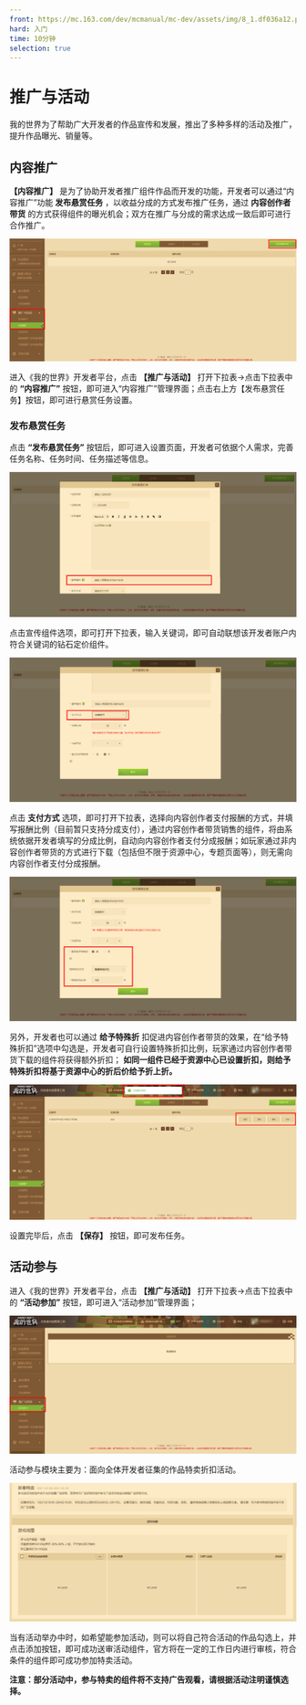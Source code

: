 ```yaml
---
front: https://mc.163.com/dev/mcmanual/mc-dev/assets/img/8_1.df036a12.png
hard: 入门
time: 10分钟
selection: true
---
```


# 推广与活动

我的世界为了帮助广大开发者的作品宣传和发展，推出了多种多样的活动及推广，提升作品曝光、销量等。

## 内容推广

 **【内容推广】** 是为了协助开发者推广组件作品而开发的功能，开发者可以通过“内容推广”功能 **发布悬赏任务** ，以收益分成的方式发布推广任务，通过 **内容创作者带货** 的方式获得组件的曝光机会；双方在推广与分成的需求达成一致后即可进行合作推广。

![64](./images/8_1.png)

进入《我的世界》开发者平台，点击 **【推广与活动】** 打开下拉表→点击下拉表中的 **“内容推广”** 按钮，即可进入“内容推广”管理界面；点击右上方【发布悬赏任务】按钮，即可进行悬赏任务设置。

### 发布悬赏任务

点击 **“发布悬赏任务”** 按钮后，即可进入设置页面，开发者可依据个人需求，完善任务名称、任务时间、任务描述等信息。

![65](./images/8_2.png)

点击宣传组件选项，即可打开下拉表，输入关键词，即可自动联想该开发者账户内符合关键词的钻石定价组件。

![66](./images/8_3.png)

点击 **支付方式** 选项，即可打开下拉表，选择向内容创作者支付报酬的方式，并填写报酬比例（目前暂只支持分成支付），通过内容创作者带货销售的组件，将由系统依据开发者填写的分成比例，自动向内容创作者支付分成报酬；如玩家通过非内容创作者带货的方式进行下载（包括但不限于资源中心，专题页面等），则无需向内容创作者支付分成报酬。

![67](./images/8_4.png)

另外，开发者也可以通过 **给予特殊折** 扣促进内容创作者带货的效果，在“给予特殊折扣”选项中勾选是，开发者可自行设置特殊折扣比例，玩家通过内容创作者带货下载的组件将获得额外折扣； **如同一组件已经于资源中心已设置折扣，则给予特殊折扣将基于资源中心的折后价给予折上折。** 

![68](./images/8_5.png)

设置完毕后，点击 **【保存】** 按钮，即可发布任务。

## 活动参与

进入《我的世界》开发者平台，点击 **【推广与活动】** 打开下拉表→点击下拉表中的 **“活动参加”** 按钮，即可进入“活动参加”管理界面；

![69](./images/8_6.png)

活动参与模块主要为：面向全体开发者征集的作品特卖折扣活动。

![70](./images/8_7.png)

当有活动举办中时，如希望能参加活动，则可以将自己符合活动的作品勾选上，并点击添加按钮，即可成功送审活动组件，官方将在一定的工作日内进行审核，符合条件的组件即可成功参加特卖活动。

**注意：部分活动中，参与特卖的组件将不支持广告观看，请根据活动注明谨慎选择。** 

